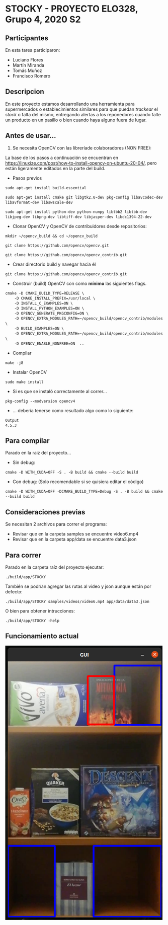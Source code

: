 # STOCKY - PROYECTO ELO328, Grupo 4, 2020 S2
## Participantes
En esta tarea participaron:
- Luciano Flores
- Martín Miranda
- Tomás Muñoz 
- Francisco Romero
                            
## Descripcion

En este proyecto estamos desarrollando una herramienta para supermercados o establecimientos similares para que puedan *trackear* el *stock* o falta del mismo, entregando alertas a los reponedores cuando falte un producto en un pasillo o bien cuando haya alguno fuera de lugar.

## Antes de usar...

1) Se necesita OpenCV con las libreríade colaboradores (NON FREE):

 La base de los pasos a continuación se encuentran en https://linuxize.com/post/how-to-install-opencv-on-ubuntu-20-04/, pero están ligeramente editados en la parte del build.

- Pasos previos
```
sudo apt-get install build-essential
```

```
sudo apt-get install cmake git libgtk2.0-dev pkg-config libavcodec-dev libavformat-dev libswscale-dev
```

```
sudo apt-get install python-dev python-numpy libtbb2 libtbb-dev libjpeg-dev libpng-dev libtiff-dev libjasper-dev libdc1394-22-dev
```

- Clonar OpenCV y OpenCV de contribuidores desde repositorios:
```
mkdir ~/opencv_build && cd ~/opencv_build
```
```
git clone https://github.com/opencv/opencv.git
```
```
git clone https://github.com/opencv/opencv_contrib.git
```
- Crear directorio build y navegar hacia él
```
git clone https://github.com/opencv/opencv_contrib.git
```

- Construir (build) OpenCV con como **mínimo** las siguientes flags.

```
cmake -D CMAKE_BUILD_TYPE=RELEASE \
    -D CMAKE_INSTALL_PREFIX=/usr/local \
    -D INSTALL_C_EXAMPLES=ON \
    -D INSTALL_PYTHON_EXAMPLES=ON \
    -D OPENCV_GENERATE_PKGCONFIG=ON \
    -D OPENCV_EXTRA_MODULES_PATH=~/opencv_build/opencv_contrib/modules \
    -D BUILD_EXAMPLES=ON \
    -D OPENCV_EXTRA_MODULES_PATH=~/opencv_build/opencv_contrib/modules \
    -D OPENCV_ENABLE_NONFREE=ON  ..
```

- Compilar

```
make -j8
```
- Instalar OpenCV
```
sudo make install
```
- Si es que se instaló correctamente al correr...
```
pkg-config --modversion opencv4
```
- ... debería tenerse como resultado algo como lo siguiente:
```
Output
4.5.3
```

## Para compilar

Parado en la raiz del proyecto...

- Sin debug:
```
cmake -D WITH_CUDA=OFF -S . -B build && cmake --build build
```
- Con debug: (Solo recomendable si se quisiera editar el código)
```
cmake -D WITH_CUDA=OFF -DCMAKE_BUILD_TYPE=Debug -S . -B build && cmake --build build
```

## Consideraciones previas

Se necesitan 2 archivos para correr el programa:

- Revisar que en la carpeta samples se encuentre video6.mp4
- Revisar que en la carpeta app/data se encuentre data3.json

## Para correr

Parado en la carpeta raíz del proyecto ejecutar:

```
./build/app/STOCKY
```

También se podrían agregar las rutas al video y json aunque están por defecto:

```
./build/app/STOCKY samples/videos/video6.mp4 app/data/data3.json
```

O bien para obtener intrucciones:
```
./build/app/STOCKY -help
```

## Funcionamiento actual

<img src= "demo_images/stocky_demo.png" width=500>